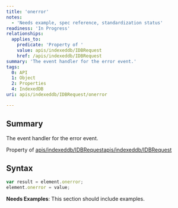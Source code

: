 ```yaml
---
title: 'onerror'
notes:
  - 'Needs example, spec reference, standardization status'
readiness: 'In Progress'
relationships:
  applies_to:
    predicate: 'Property of '
    value: apis/indexeddb/IDBRequest
    href: /apis/indexeddb/IDBRequest
summary: 'The event handler for the error event.'
tags:
  0: API
  1: Object
  2: Properties
  4: IndexedDB
uri: apis/indexeddb/IDBRequest/onerror

---
```

## Summary

The event handler for the error event.

Property of [apis/indexeddb/IDBRequest](/apis/indexeddb/IDBRequest)[apis/indexeddb/IDBRequest](/apis/indexeddb/IDBRequest)

## Syntax

``` js
var result = element.onerror;
element.onerror = value;
```

**Needs Examples**: This section should include examples.

